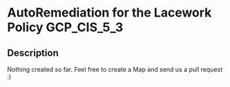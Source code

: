 # AutoRemediation for the Lacework Policy GCP_CIS_5_3

## Description
Nothing created so far. Feel free to create a Map and send us a pull request :)
